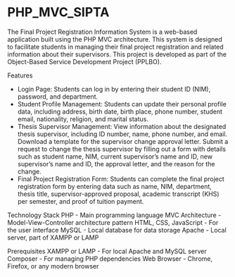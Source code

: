 # PHP_MVC_SIPTA

The Final Project Registration Information System is a web-based application built using the PHP MVC architecture. This system is designed to facilitate students in managing their final project registration and related information about their supervisors. This project is developed as part of the Object-Based Service Development Project (PPLBO).

Features
- Login Page: Students can log in by entering their student ID (NIM), password, and department.
- Student Profile Management: Students can update their personal profile data, including address, birth date, birth place, phone number, student email, nationality, religion, and marital status.
- Thesis Supervisor Management: View information about the designated thesis supervisor, including ID number, name, phone number, and email. Download a template for the supervisor change approval letter. Submit a request to change the thesis supervisor by filling out a form with details such as student name, NIM, current supervisor’s name and ID, new supervisor’s name and ID, the approval letter, and the reason for the change.
- Final Project Registration Form: Students can complete the final project registration form by entering data such as name, NIM, department, thesis title, supervisor-approved proposal, academic transcript (KHS) per semester, and proof of tuition payment.

Technology Stack
PHP - Main programming language
MVC Architecture - Model-View-Controller architecture pattern
HTML, CSS, JavaScript - For the user interface
MySQL - Local database for data storage
Apache - Local server, part of XAMPP or LAMP

Prerequisites
XAMPP or LAMP - For local Apache and MySQL server
Composer - For managing PHP dependencies
Web Browser - Chrome, Firefox, or any modern browser
